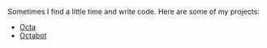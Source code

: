 Sometimes I find a little time and write code. Here are some of my projects:

- [Octa](https://github.com/OctaHive/octa)
- [Octabot](https://github.com/OctaHive/octabot)
